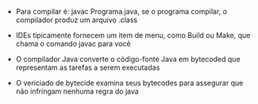 * Para compilar é: javac Programa.java, se o programa compilar, o compilador produz um arquivo .class

* IDEs tipicamente fornecem um item de menu, como Build ou Make, que chama o comando javac para você

* O compilador Java converte o código-fonte Java em bytecoded que representam as tarefas a serem executadas

* O vericiado de bytecide examina seus bytecodes para assegurar que não infringam nenhuma regra do java
